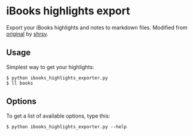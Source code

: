 # iBooks highlights export

Export your iBooks highlights and notes to markdown files.  Modified from [original][] by [shrsv][].

[original]: https://github.com/shrsv/ibooks_highlights_export
[shrsv]:    https://github.com/shrsv

## Usage

Simplest way to get your highlights:

```
$ python ibooks_highlights_exporter.py
$ ll books
```

## Options

To get a list of available options, type this:

```
$ python ibooks_highlights_exporter.py --help
```

